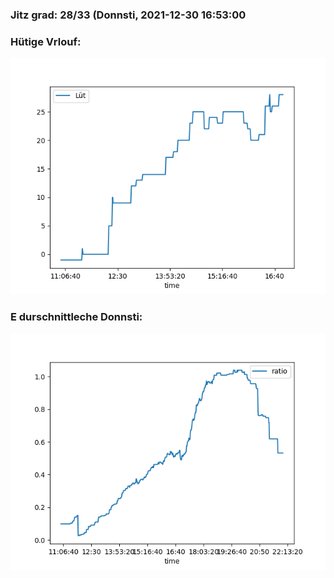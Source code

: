 ### Jitz grad: 28/33 (Donnsti, 2021-12-30 16:53:00

### Hütige Vrlouf:
![Graph](Today.png)

### E durschnittleche Donnsti:
![Graph](Donnsti.png)